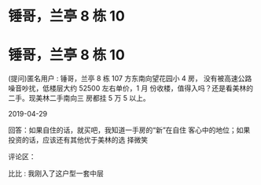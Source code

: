 # 锤哥，兰亭 8 栋 10

# 锤哥，兰亭 8 栋 10

(提问)匿名用户 : 锤哥，兰亭 8 栋 107 方东南向望花园小 4 房， 没有被高速公路噪音吵扰，低楼层大约 52500 左右单价，1 月 份收楼，值得入吗？还是看美林的二手。现美林二手南向三 房都挂 5 万 5 以上。

2019-04-29

回答：如果自住的话，就买吧，我知道一手房的“新”在自住 客心中的地位；如果投资的话，应该还有其他优于美林的选 择微笑

评论区：

比比 : 我刚入了这户型一套中层